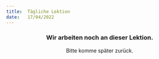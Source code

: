 ```yaml
---
title:  Tägliche Lektion
date:   17/04/2022
---
```


### <center>Wir arbeiten noch an dieser Lektion.</center>
<center>Bitte komme später zurück.</center>